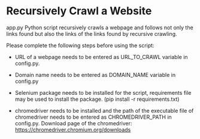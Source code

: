 # Recursively Crawl a Website

app.py Python script recursively crawls a webpage and follows not only the links found but also the links of the links found by recursive crawling.

Please complete the following steps before using the script:
* URL of a webpage needs to be entered as URL_TO_CRAWL variable in config.py.

* Domain name needs to be entered as DOMAIN_NAME variable in config.py

* Selenium package needs to be installed for the script, requirements file may be used to install the package. (pip install -r requirements.txt)

* chromedriver needs to be installed and the path of the executable file of chromedriver needs to be entered as CHROMEDRIVER_PATH in config.py. Download page of the chromedriver: https://chromedriver.chromium.org/downloads
